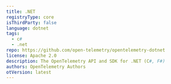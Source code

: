 ```yaml
---
title: .NET
registryType: core
isThirdParty: false
language: dotnet
tags:
  - c#
  - .net
repo: https://github.com/open-telemetry/opentelemetry-dotnet
license: Apache 2.0
description: The OpenTelemetry API and SDK for .NET (C#, F#)
authors: OpenTelemetry Authors
otVersion: latest
---
```

